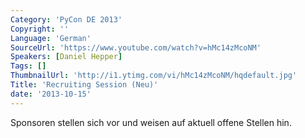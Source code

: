 ```yaml
---
Category: 'PyCon DE 2013'
Copyright: ''
Language: 'German'
SourceUrl: 'https://www.youtube.com/watch?v=hMc14zMcoNM'
Speakers: [Daniel Hepper]
Tags: []
ThumbnailUrl: 'http://i1.ytimg.com/vi/hMc14zMcoNM/hqdefault.jpg'
Title: 'Recruiting Session (Neu)'
date: '2013-10-15'
---
```

Sponsoren stellen sich vor und weisen auf aktuell offene Stellen hin.
